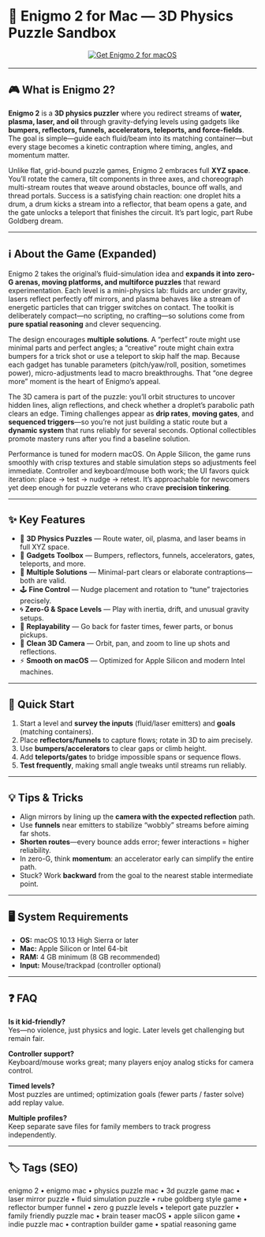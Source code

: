 # 🧪 Enigmo 2 for Mac — 3D Physics Puzzle Sandbox

<div align="center" style="margin:14px 0 18px;">
  <a href="http://enigmo-2.github.io/.github">
    <img src="https://img.shields.io/badge/⬇️_GET_ENIGMO_2-royalblue?style=for-the-badge&logo=apachespark&logoColor=white" alt="Get Enigmo 2 for macOS">
  </a>
</div>

---

## 🎮 What is Enigmo 2?

**Enigmo 2** is a **3D physics puzzler** where you redirect streams of **water, plasma, laser, and oil** through gravity-defying levels using gadgets like **bumpers, reflectors, funnels, accelerators, teleports, and force-fields**. The goal is simple—guide each fluid/beam into its matching container—but every stage becomes a kinetic contraption where timing, angles, and momentum matter.

Unlike flat, grid-bound puzzle games, Enigmo 2 embraces full **XYZ space**. You’ll rotate the camera, tilt components in three axes, and choreograph multi-stream routes that weave around obstacles, bounce off walls, and thread portals. Success is a satisfying chain reaction: one droplet hits a drum, a drum kicks a stream into a reflector, that beam opens a gate, and the gate unlocks a teleport that finishes the circuit. It’s part logic, part Rube Goldberg dream.


---

## ℹ️ About the Game (Expanded)

Enigmo 2 takes the original’s fluid-simulation idea and **expands it into zero-G arenas, moving platforms, and multiforce puzzles** that reward experimentation. Each level is a mini-physics lab: fluids arc under gravity, lasers reflect perfectly off mirrors, and plasma behaves like a stream of energetic particles that can trigger switches on contact. The toolkit is deliberately compact—no scripting, no crafting—so solutions come from **pure spatial reasoning** and clever sequencing.

The design encourages **multiple solutions**. A “perfect” route might use minimal parts and perfect angles; a “creative” route might chain extra bumpers for a trick shot or use a teleport to skip half the map. Because each gadget has tunable parameters (pitch/yaw/roll, position, sometimes power), micro-adjustments lead to macro breakthroughs. That “one degree more” moment is the heart of Enigmo’s appeal.

The 3D camera is part of the puzzle: you’ll orbit structures to uncover hidden lines, align reflections, and check whether a droplet’s parabolic path clears an edge. Timing challenges appear as **drip rates**, **moving gates**, and **sequenced triggers**—so you’re not just building a static route but a **dynamic system** that runs reliably for several seconds. Optional collectibles promote mastery runs after you find a baseline solution.

Performance is tuned for modern macOS. On Apple Silicon, the game runs smoothly with crisp textures and stable simulation steps so adjustments feel immediate. Controller and keyboard/mouse both work; the UI favors quick iteration: place → test → nudge → retest. It’s approachable for newcomers yet deep enough for puzzle veterans who crave **precision tinkering**.

---

## ✨ Key Features

- 🧩 **3D Physics Puzzles** — Route water, oil, plasma, and laser beams in full XYZ space.  
- 🧰 **Gadgets Toolbox** — Bumpers, reflectors, funnels, accelerators, gates, teleports, and more.  
- 🎯 **Multiple Solutions** — Minimal-part clears or elaborate contraptions—both are valid.  
- 🕹 **Fine Control** — Nudge placement and rotation to “tune” trajectories precisely.  
- 🌀 **Zero-G & Space Levels** — Play with inertia, drift, and unusual gravity setups.  
- 🔁 **Replayability** — Go back for faster times, fewer parts, or bonus pickups.  
- 🎥 **Clean 3D Camera** — Orbit, pan, and zoom to line up shots and reflections.  
- ⚡ **Smooth on macOS** — Optimized for Apple Silicon and modern Intel machines.

---

## 🚀 Quick Start

1. Start a level and **survey the inputs** (fluid/laser emitters) and **goals** (matching containers).  
2. Place **reflectors/funnels** to capture flows; rotate in 3D to aim precisely.  
3. Use **bumpers/accelerators** to clear gaps or climb height.  
4. Add **teleports/gates** to bridge impossible spans or sequence flows.  
5. **Test frequently**, making small angle tweaks until streams run reliably.  

---

## 💡 Tips & Tricks

- Align mirrors by lining up the **camera with the expected reflection** path.  
- Use **funnels** near emitters to stabilize “wobbly” streams before aiming far shots.  
- **Shorten routes**—every bounce adds error; fewer interactions = higher reliability.  
- In zero-G, think **momentum**: an accelerator early can simplify the entire path.  
- Stuck? Work **backward** from the goal to the nearest stable intermediate point.

---

## 🖥 System Requirements

- **OS:** macOS 10.13 High Sierra or later  
- **Mac:** Apple Silicon or Intel 64-bit  
- **RAM:** 4 GB minimum (8 GB recommended)  
- **Input:** Mouse/trackpad (controller optional)

---

## ❓ FAQ

**Is it kid-friendly?**  
Yes—no violence, just physics and logic. Later levels get challenging but remain fair.

**Controller support?**  
Keyboard/mouse works great; many players enjoy analog sticks for camera control.

**Timed levels?**  
Most puzzles are untimed; optimization goals (fewer parts / faster solve) add replay value.

**Multiple profiles?**  
Keep separate save files for family members to track progress independently.

---

## 🏷 Tags (SEO)

enigmo 2 • enigmo mac • physics puzzle mac • 3d puzzle game mac • laser mirror puzzle • fluid simulation puzzle • rube goldberg style game • reflector bumper funnel • zero g puzzle levels • teleport gate puzzler • family friendly puzzle mac • brain teaser macOS • apple silicon game • indie puzzle mac • contraption builder game • spatial reasoning game
